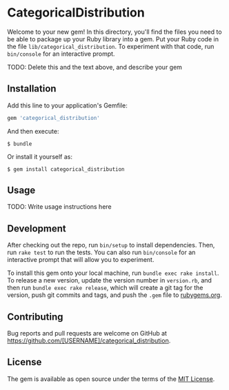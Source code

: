 # CategoricalDistribution

Welcome to your new gem! In this directory, you'll find the files you need to be able to package up your Ruby library into a gem. Put your Ruby code in the file `lib/categorical_distribution`. To experiment with that code, run `bin/console` for an interactive prompt.

TODO: Delete this and the text above, and describe your gem

## Installation

Add this line to your application's Gemfile:

```ruby
gem 'categorical_distribution'
```

And then execute:

    $ bundle

Or install it yourself as:

    $ gem install categorical_distribution

## Usage

TODO: Write usage instructions here

## Development

After checking out the repo, run `bin/setup` to install dependencies. Then, run `rake test` to run the tests. You can also run `bin/console` for an interactive prompt that will allow you to experiment.

To install this gem onto your local machine, run `bundle exec rake install`. To release a new version, update the version number in `version.rb`, and then run `bundle exec rake release`, which will create a git tag for the version, push git commits and tags, and push the `.gem` file to [rubygems.org](https://rubygems.org).

## Contributing

Bug reports and pull requests are welcome on GitHub at https://github.com/[USERNAME]/categorical_distribution.


## License

The gem is available as open source under the terms of the [MIT License](http://opensource.org/licenses/MIT).

